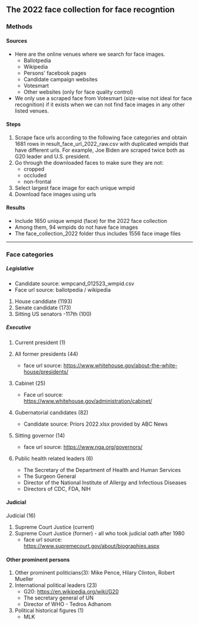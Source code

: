 ## The 2022 face collection for face recogntion

### Methods

#### Sources
- Here are the online venues where we search for face images.  
    - Ballotpedia 
    - Wikipedia
    - Persons' facebook pages
    - Candidate campaign websites
    - Votesmart
    - Other websites (only for face quality control)
- We only use a scraped face from Votesmart (size-wise not ideal for face recognition) if it exists when we can not find face images in any other listed venues. 


#### Steps
1. Scrape face urls according to the following face categories and obtain 1681 rows in result_face_url_2022_raw.csv with duplicated wmpids that have different urls. For example, Joe Biden are scraped twice both as G20 leader and U.S. president.
2. Go through the downloaded faces to make sure they are not:
    - cropped
    - occluded
    - non-frontal
3. Select largest face image for each unique wmpid
4. Download face images using urls 

#### Results
- Include 1650 unique wmpid (face) for the 2022 face collection
- Among them, 94 wmpids do not have face images
- The face_collection_2022 folder thus includes 1556 face image files

-------------------------------------------

### Face categories

##### Legislative
- Candidate source: wmpcand_012523_wmpid.csv
- Face url source: ballotpedia / wikipedia

1. House canddiate (1193)
2. Senate candidate (173) 
3. Sitting US senators -117th (100)

##### Executive
1. Current president (1)

2. All former presidents (44)
    - face url source: https://www.whitehouse.gov/about-the-white-house/presidents/
    
3. Cabinet (25) 
    - Face url source: https://www.whitehouse.gov/administration/cabinet/
    
4. Gubernatorial candidates (82)
    - Candidate source: Priors 2022.xlsx provided by ABC News

5. Sitting governor (14)
    - face url source: https://www.nga.org/governors/
    
6. Public health related leaders (6)
    - The Secretary of the Department of Health and Human Services
    - The Surgeon General
    - Director of the National Institute of Allergy and Infectious Diseases
    - Directors of CDC, FDA, NIH

#### Judicial
Judicial (16)
1. Supreme Court Justice (current)
2. Supreme Court Justice (former) - all who took judicial oath after 1980
    - face url source: https://www.supremecourt.gov/about/biographies.aspx

#### Other prominent persons
1. Other prominent politicians(3): Mike Pence, Hilary Clinton, Robert Mueller
2. International political leaders (23)
    - G20: https://en.wikipedia.org/wiki/G20
    - The secretary general of UN
    - Director of WHO - Tedros Adhanom
3. Political historical figures (1)
    - MLK



